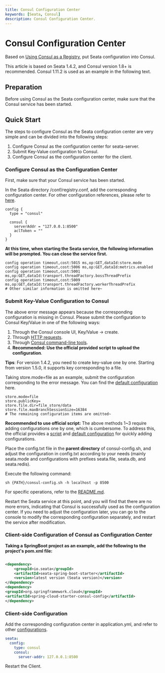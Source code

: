 ```yaml
---
title: Consul Configuration Center
keywords: [Seata, Consul]
description: Consul Configuration Center.
---
```


# Consul Configuration Center

Based on [Using Consul as a Registry](http://seata.io/en-us/docs/user/registry/consul.html), put Seata configuration into Consul.

This article is based on Seata 1.4.2, and Consul version 1.8+ is recommended. Consul 1.11.2 is used as an example in the following text.

## Preparation

Before using Consul as the Seata configuration center, make sure that the Consul service has been started.

## Quick Start

The steps to configure Consul as the Seata configuration center are very simple and can be divided into the following steps:

1. Configure Consul as the configuration center for seata-server.
2. Submit Key-Value configuration to Consul.
3. Configure Consul as the configuration center for the client.

### Configure Consul as the Configuration Center

First, make sure that your Consul service has been started.

In the Seata directory /conf/registry.conf, add the corresponding configuration center. For other configuration references, please refer to [here](https://github.com/seata/seata/blob/1.4.2/script/server/config/registry.conf).

```
config {
  type = "consul"

  consul {
    serverAddr = "127.0.0.1:8500"
    aclToken = ""
  }
}
```

**At this time, when starting the Seata service, the following information will be prompted. You can close the service first.**

```
config operation timeout,cost:5015 ms,op:GET,dataId:store.mode
config operation timeout,cost:5006 ms,op:GET,dataId:metrics.enabled
config operation timeout,cost:5001 ms,op:GET,dataId:transport.threadFactory.bossThreadPrefix
config operation timeout,cost:5009 ms,op:GET,dataId:transport.threadFactory.workerThreadPrefix
# Other similar information is omitted here~
```

### Submit Key-Value Configuration to Consul

The above error message appears because the corresponding configuration is missing in Consul. Please submit the configuration to Consul Key/Value in one of the following ways:

1. Through the Consul console UI, Key/Value -> create.
2. Through [HTTP requests](https://www.consul.io/api-docs/kv).
3. Through [Consul command-line tools](https://www.consul.io/commands/kv).
4. **Recommended: Use the official provided script to upload the configuration**.

**Tips**: For version 1.4.2, you need to create key-value one by one. Starting from version 1.5.0, it supports key corresponding to a file.

Taking store.mode=file as an example, submit the configuration corresponding to the error message. You can find the [default configuration](https://github.com/seata/seata/blob/1.4.2/script/config-center/config.txt) here.

```properties
store.mode=file
store.publicKey=
store.file.dir=file_store/data
store.file.maxBranchSessionSize=16384
# The remaining configuration items are omitted~
```

**Recommended to use official script:** The above methods 1~3 require adding configurations one by one, which is cumbersome. To address this, the official provides a [script](https://github.com/seata/seata/blob/1.4.2/script/config-center/consul/consul-config.sh) and [default configuration](https://github.com/seata/seata/blob/1.4.2/script/config-center/config.txt) for quickly adding configurations.

Place the config.txt file in the **parent directory** of consul-config.sh, and adjust the configuration in config.txt according to your needs (mainly seata.mode and configurations with prefixes seata.file, seata.db, and seata.redis).

Execute the following command:

```shell
sh {PATH}/consul-config.sh -h localhost -p 8500
```

For specific operations, refer to the [README.md](https://github.com/seata/seata/blob/1.4.2/script/config-center/README.md).

Restart the Seata service at this point, and you will find that there are no more errors, indicating that Consul is successfully used as the configuration center. If you need to adjust the configuration later, you can go to the console to modify the corresponding configuration separately, and restart the service after modification.

### Client-side Configuration of Consul as Configuration Center

**Taking a SpringBoot project as an example, add the following to the project's pom.xml file:**

```xml

<dependency>
    <groupId>io.seata</groupId>
    <artifactId>seata-spring-boot-starter</artifactId>
    <version>latest version (Seata version)</version>
</dependency>
<dependency>
<groupId>org.springframework.cloud</groupId>
<artifactId>spring-cloud-starter-consul-config</artifactId>
</dependency>
```

### Client-side Configuration

Add the corresponding configuration center in application.yml, and refer to other [configurations](https://github.com/seata/seata/blob/develop/script/client/spring/application.yml).

```yaml
seata:
  config:
    type: consul
    consul:
      server-addr: 127.0.0.1:8500
```

Restart the Client.
